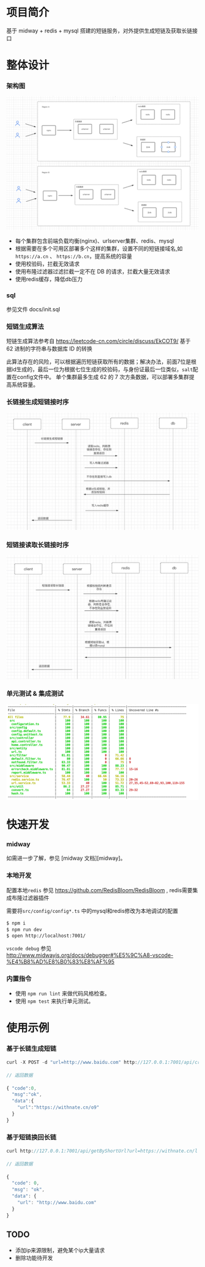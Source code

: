 # 项目简介
基于 midway + redis + mysql 搭建的短链服务，对外提供生成短链及获取长链接口


# 整体设计

### 架构图
![](./docs/pics/deploy_region.jpg)

- 每个集群包含前端负载均衡(nginx)、urlserver集群、redis、mysql
- 根据需要在多个可用区部署多个这样的集群，设置不同的短链接域名,如 `https://a.cn` 、 `https://b.cn`，提高系统的容量
- 使用校验码，拦截无效请求
- 使用布隆过滤器过滤拦截一定不在 DB 的请求，拦截大量无效请求
- 使用redis缓存，降低db压力

### sql
参见文件 docs/init.sql

### 短链生成算法

短链生成算法参考自 https://leetcode-cn.com/circle/discuss/EkCOT9/
基于 62 进制的字符串与数据库 ID 的转换

此算法存在的风险，可以根据遍历短链获取所有的数据；解决办法，前面7位是根据id生成的，最后一位为根据七位生成的校验码，与身份证最后一位类似，`salt`配置在config文件中。
单个集群最多生成 62 的 7 次方条数据，可以部署多集群提高系统容量。

### 长链接生成短链接时序

![](./docs/pics/long.jpg)

### 短链接读取长链接时序
![](./docs/pics/short.jpg)

### 单元测试 & 集成测试
![](./docs/pics/cov.jpg)

# 快速开发


### midway

如需进一步了解，参见 [midway 文档][midway]。

### 本地开发

配置本地`redis` 参见 https://github.com/RedisBloom/RedisBloom , redis需要集成布隆过滤器插件

需要将`src/config/config*.ts` 中的mysql和redis修改为本地调试的配置

```bash
$ npm i
$ npm run dev
$ open http://localhost:7001/
```

`vscode debug` 参见 http://www.midwayjs.org/docs/debugger#%E5%9C%A8-vscode-%E4%B8%AD%E8%B0%83%E8%AF%95


### 内置指令

- 使用 `npm run lint` 来做代码风格检查。
- 使用 `npm test` 来执行单元测试。

# 使用示例

### 基于长链生成短链

```js
curl -X POST -d "url=http://www.baidu.com" http://127.0.0.1:7001/api/createByLongUrl

// 返回数据

{ "code":0,
  "msg":"ok",
  "data":{
    "url":"https://withnate.cn/o9"
  }
}
```

### 基于短链换回长链

```js
curl http://127.0.0.1:7001/api/getByShortUrl?url=https://withnate.cn/l

// 返回数据

{
  "code": 0,
  "msg": "ok",
  "data": {
    "url": "http://www.baidu.com"
  }
}
```

## TODO

- 添加ip来源限制，避免某个ip大量请求
- 删除功能待开发
